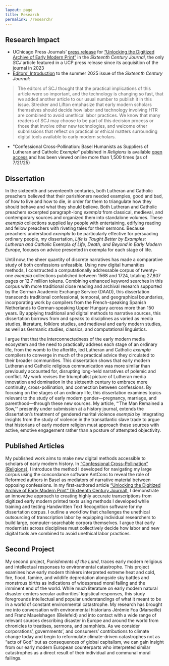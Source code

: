 ```yaml
---
layout: page
title: Research
permalink: /research/
---
```


## Research Impact

- UChicago Press Journals’ [press release](https://www-journals-uchicago-edu.yale.idm.oclc.org/journals/scj/pr/250716) for [“Unlocking the Digitized Archive of Early Modern Print”](https:doi.org/10.1086/735052) in the _Sixteenth Century Journal_, the only _SCJ_ article featured in a UCP press release since its acquisition of the journal in 2023
- [Editors' Introduction](https://www-journals-uchicago-edu.yale.idm.oclc.org/doi/full/10.1086/734923) to the summer 2025 issue of the _Sixteenth Century Journal_:
> The editors of SCJ thought that the practical implications of this article were so important, and the technology is changing so fast, that we added another article to our usual number to publish it in this issue. Strecker and Lifton emphasize that early modern scholars themselves should decide how labor and technology involving HTR are combined to avoid unethical labor practices. We know that many readers of SCJ may choose to be part of this decision process or those that involve other new technologies, and welcome other submissions that reflect on practical or ethical matters surrounding digital tools available to early modern scholars.
- "Confessional Cross-Pollination: Basel Humanists as Suppliers of Lutheran and Catholic _Exempla_" published in _Religions_ is available [open access](https://doi.org/10.3390/rel15101247) and has been viewed online more than 1,500 times (as of 7/21/25)

## Dissertation
In the sixteenth and seventeenth centuries, both Lutheran and Catholic preachers believed that their parishioners needed examples, good and bad, of how to live and how to die, in order for them to triangulate how they should behave and what they should believe. Both Lutheran and Catholic preachers excerpted paragraph-long _exempla_ from classical, medieval, and contemporary sources and organized them into standalone volumes. These _exempla_ collections supplied lay people with entertaining, edifying reading and fellow preachers with riveting tales for their sermons. Because preachers understood _exempla_ to be particularly effective for persuading ordinary people, my dissertation, _Life is Taught Better by Examples: Lutheran and Catholic_ Exempla _of Life, Death, and Beyond in Early Modern Europe_, focuses on advice presented in exempla for each stage of life.

Until now, the sheer quantity of discrete narratives has made a comparative study of both confessions unfeasible. Using new digital humanities methods, I constructed a computationally addressable corpus of twenty-one _exempla_ collections published between 1568 and 1724, totaling 27,807 pages or 12.7 million tokens. Combining enhanced keyword searches in this corpus with more traditional close reading and archival research supported by the German Academic Exchange Service (DAAD), this dissertation transcends traditional confessional, temporal, and geographical boundaries, incorporating work by compilers from the French-speaking Spanish Netherlands to German-speaking Upper Hungary across more than 150 years. By applying traditional and digital methods to narrative sources, this dissertation borrows from and speaks to disciplines as varied as media studies, literature, folklore studies, and medieval and early modern studies, as well as Germanic studies, classics, and computational linguistics.

I argue that that the interconnectedness of the early modern media ecosystem and the need to practically address each stage of an ordinary life, from the womb to the afterlife, led Lutheran and Catholic _exempla_ compilers to converge in much of the practical advice they circulated to their broader communities. This dissertation shows that early modern Lutheran and Catholic religious communication was more similar than previously accounted for, disrupting long-held narratives of polemic and conflict. My work revises the triumphalist picture of Lutheran media innovation and domination in the sixteenth century to embrace more continuity, cross-pollination, and connection between confessions. By focusing on the stages of an ordinary life, this dissertation examines topics relevant to the study of early modern gender—pregnancy, marriage, and parenthood—through these new sources. My article, “‘The Man Remained a Sow,’” presently under submission at a history journal, extends the dissertation’s treatment of gendered marital violence _exempla_ by integrating insights from the study of violence in the transatlantic slave trade to argue that historians of early modern religion must approach these sources with active, emotive engagement rather than a posture of attempted objectivity.

## Published Articles
My published work aims to make new digital methods accessible to scholars of early modern history. In [“Confessional Cross-Pollination” (Religions)](https://doi.org/10.3390/rel15101247), I introduce the method I developed for navigating my large corpus using the concordance software AntConc to reveal the role of Reformed authors in Basel as mediators of narrative material between opposing confessions. In my first-authored article [“Unlocking the Digitized Archive of Early Modern Print” (Sixteenth Century Journal)](https:doi.org/10.1086/735052), I demonstrate an innovative approach to creating highly accurate transcriptions from digitized early modern printed texts using methods I developed while training and testing Handwritten Text Recognition software for my dissertation corpus. I outline a workflow that challenges the unethical outsourcing of transcription labor by equipping individual researchers to build large, computer-searchable corpora themselves. I argue that early modernists across disciplines must collectively decide how labor and new digital tools are combined to avoid unethical labor practices. 

## Second Project
My second project, _Punishments of the Land_, traces early modern religious and intellectual responses to environmental catastrophe. This project examines how early modern thinkers interpreted extreme heat and cold, fire, flood, famine, and wildlife depredation alongside sky battles and monstrous births as indications of widespread moral failing and the imminent end of the world. While much literature on early modern natural disaster centers secular authorities’ logistical responses, this study foregrounds intellectual and popular understandings of what it meant to be in a world of constant environmental catastrophe. My research has brought me into conversation with environmental historians Jérémie Foa (Marseille) and Franz Mauelshagen (Bielefeld) and into contact with a wide range of relevant sources describing disaster in Europe and around the world from chronicles to treatises, sermons, and pamphlets. As we consider corporations’, governments’, and consumers’ contributions to climate change today and begin to reformulate climate-driven catastrophes not as “acts of God” but as consequences of global capitalism, we can gain insight from our early modern European counterparts who interpreted similar catastrophes as a direct result of their individual and communal moral failings.

<!-- | Config setting | Thumbnail |
| --- | --- |
| `theme_color: black` | <img width="330" alt="black" src="url"> |
| `theme_color: red` | <img width="330" alt="red" src="url"> | -->
